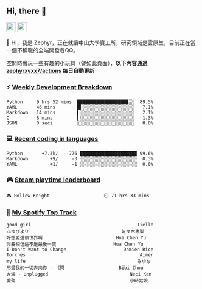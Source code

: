 <!--
**zephyrxvxx7/zephyrxvxx7** is a ✨ _special_ ✨ repository because its `README.md` (this file) appears on your GitHub profile.

Here are some ideas to get you started:

- 🔭 I’m currently working on ...
- 🌱 I’m currently learning ...
- 👯 I’m looking to collaborate on ...
- 🤔 I’m looking for help with ...
- 💬 Ask me about ...
- 📫 How to reach me: ...
- 😄 Pronouns: ...
- ⚡ Fun fact: ...
-->

## Hi, there 👋

<a href="https://www.instagram.com/zephyrxvxx7/"><img src="https://img.shields.io/badge/instagram-3f729b?&style=for-the-badge&logo=instagram&logoColor=white" height=25></a>
<a href="https://zephyrxvxx7.me/"><img src="https://img.shields.io/badge/blog-gray?&style=for-the-badge&logo=hexo&logoColor=white" height=25></a>

👋 Hi，我是 Zephyr，正在就讀中山大學資工所，研究領域是雲原生，目前正在當一個不稱職的全端開發者QQ。

空閒時會玩一些有趣的小玩具（譬如此頁面），**以下內容通過 [zephyrxvxx7/actions](https://github.com/zephyrxvxx7/zephyrxvxx7/actions) 每日自動更新**

### ⚡ [Weekly Development Breakdown](https://gist.github.com/zephyrxvxx7/ee1787313f0772b51494d051b5edde7f)

<!-- code_time start -->

```text
Python     9 hrs 52 mins  ██████████████████▊░░  89.5%
YAML       46 mins        █▍░░░░░░░░░░░░░░░░░░░   7.1%
Markdown   14 mins        ▍░░░░░░░░░░░░░░░░░░░░   2.1%
C          8 mins         ▎░░░░░░░░░░░░░░░░░░░░   1.3%
JSON       0 secs         ░░░░░░░░░░░░░░░░░░░░░   0.0%
```

<!-- code_time end -->

### 💻 [Recent coding in languages](https://gist.github.com/zephyrxvxx7/08c5ff0fead26978490fef5d749f43ea)

<!-- code_diff start -->

```text
Python       +7.3k/   -776 ████████████████████▉ 99.6%
Markdown        +9/     -3 ░░░░░░░░░░░░░░░░░░░░░  0.3%
YAML            +1/     -1 ░░░░░░░░░░░░░░░░░░░░░  0.0%
```

<!-- code_diff end -->

### 🎮 [Steam playtime leaderboard](https://gist.github.com/zephyrxvxx7/f77b8978877f959b69d84723c43a4a64)

<!-- steam_time start -->

```text
🎮 Hollow Knight                    🕘 71 hrs 33 mins
```

<!-- steam_time end -->

### 🎵 [My Spotify Top Track](https://gist.github.com/zephyrxvxx7/fe159fde5ec9ebea27e03dd63a71e78f)

<!-- spotify_track start -->

```text
good girl                                       Tielle
ふゆびより                                  佐々木恵梨
好想愛這個世界啊                           Hua Chen Yu
你要相信這不是最後一天                     Hua Chen Yu
I Don't Want to Change                     Damien Rice
Torches                                          Aimer
my life                                         みゆな
用盡我的一切奔向你 - 《閃                    Bibi Zhou
大海 - Unplugged                              Neci Ken
愛殤                                          小時姑娘
```

<!-- spotify_track end -->
